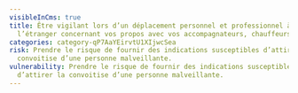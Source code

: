 ```yaml
---
visibleInCms: true
title: Être vigilant lors d’un déplacement personnel et professionnel à
  l’étranger concernant vos propos avec vos accompagnateurs, chauffeurs, etc.
categories: category-qP7AaYEirvtU1XIjwcSea
risk: Prendre le risque de fournir des indications susceptibles d’attirer la
  convoitise d’une personne malveillante.
vulnerability: Prendre le risque de fournir des indications susceptibles
  d’attirer la convoitise d’une personne malveillante.
---
```

